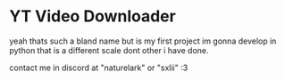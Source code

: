 # YT Video Downloader

yeah thats such a bland name but is my first project im gonna develop in python that is a different scale dont other i have done.

contact me in discord  at  "naturelark" or "sxlii"
:3
